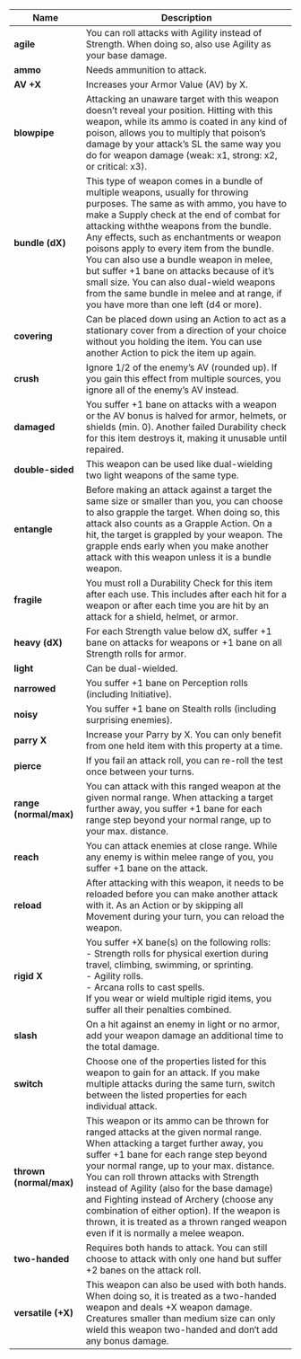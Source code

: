 Name | Description
--- | ---
**agile** | You can roll attacks with Agility instead of Strength. When doing so, also use Agility as your base damage.
**ammo** | Needs ammunition to attack.
**AV +X** | Increases your Armor Value (AV) by X.
**blowpipe** | Attacking an unaware target with this weapon doesn’t reveal your position. Hitting with this weapon, while its ammo is coated in any kind of poison, allows you to multiply that poison’s damage by your attack’s SL the same way you do for weapon damage (weak: x1, strong: x2, or critical: x3).
**bundle (dX)** | This type of weapon comes in a bundle of multiple weapons, usually for throwing purposes. The same as with ammo, you have to make a Supply check at the end of combat for attacking withthe weapons from the bundle. Any effects, such as enchantments or weapon poisons apply to every item from the bundle.<br/>You can also use a bundle weapon in melee, but suffer +1 bane on attacks because of it’s small size. You can also dual-wield weapons from the same bundle in melee and at range, if you have more than one left (d4 or more).<br/>
**covering** | Can be placed down using an Action to act as a stationary cover from a direction of your choice without you holding the item. You can use another Action to pick the item up again. 
**crush** | Ignore 1/2 of the enemy’s AV (rounded up). If you gain this effect from multiple sources, you ignore all of the enemy’s AV instead.
**damaged** | You suffer +1 bane on attacks with a weapon or the AV bonus is halved for armor, helmets, or shields (min. 0). Another failed Durability check for this item destroys it, making it unusable until repaired.
**double-sided** | This weapon can be used like dual-wielding two light weapons of the same type.
**entangle** | Before making an attack against a target the same size or smaller than you, you can choose to also grapple the target. When doing so, this attack also counts as a Grapple Action. On a hit, the target is grappled by your weapon. The grapple ends early when you make another attack with this weapon unless it is a bundle weapon.
**fragile** | You must roll a Durability Check for this item after each use. This includes after each hit for a weapon or after each time you are hit by an attack for a shield, helmet, or armor. 
**heavy (dX)** | For each Strength value below dX, suffer +1 bane on attacks for weapons or +1 bane on all Strength rolls for armor.
**light** | Can be dual-wielded.
**narrowed** | You suffer +1 bane on Perception rolls (including Initiative).
**noisy** | You suffer +1 bane on Stealth rolls (including surprising enemies).
**parry X** | Increase your Parry by X. You can only benefit from one held item with this property at a time.
**pierce** | If you fail an attack roll, you can re-roll the test once between your turns.
**range (normal/max)** | You can attack with this ranged weapon at the given normal range. When attacking a target further away, you suffer +1 bane for each range step beyond your normal range, up to your max. distance.
**reach** | You can attack enemies at close range. While any enemy is within melee range of you, you suffer +1 bane on the attack.
**reload** | After attacking with this weapon, it needs to be reloaded before you can make another attack with it. As an Action or by skipping all Movement during your turn, you can reload the weapon.
**rigid X** | You suffer +X bane(s) on the following rolls:<br/>- Strength rolls for physical exertion during travel, climbing, swimming, or sprinting.<br/>- Agility rolls.<br/>- Arcana rolls to cast spells. <br/>If you wear or wield multiple rigid items, you suffer all their penalties combined.<br/>
**slash** | On a hit against an enemy in light or no armor, add your weapon damage an additional time to the total damage.
**switch** | Choose one of the properties listed for this weapon to gain for an attack. If you make multiple attacks during the same turn, switch between the listed properties for each individual attack.
**thrown (normal/max)** | This weapon or its ammo can be thrown for ranged attacks at the given normal range. When attacking a target further away, you suffer +1 bane for each range step beyond your normal range, up to your max. distance.<br/>You can roll thrown attacks with Strength instead of Agility (also for the base damage) and Fighting instead of Archery (choose any combination of either option). If the weapon is thrown, it is treated as a thrown ranged weapon even if it is normally a melee weapon.<br/>
**two-handed** | Requires both hands to attack. You can still choose to attack with only one hand but suffer +2 banes on the attack roll.
**versatile (+X)** | This weapon can also be used with both hands. When doing so, it is treated as a two-handed weapon and deals +X weapon damage. Creatures smaller than medium size can only wield this weapon two-handed and don‘t add any bonus damage.
